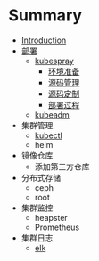 # Summary

* [Introduction](README.md)
* [部署](bu-shu.md)
  * [kubespray](bu-shu/kubespray.md)
    * [环境准备](bu-shu/kubespray/huan-jing-zhun-bei.md)
    * [源码管理](bu-shu/kubespray/ding-zhi-yuan-ma.md)
    * [源码定制](bu-shu/kubespray/yuan-ma-ding-zhi.md)
    * [部署过程](bu-shu/kubespray/bu-shu-guo-cheng.md)
  * [kubeadm](bu-shu/kubeadm.md)
* 集群管理
  * [kubectl](kubectl.md)
  * helm
* 镜像仓库
  * 添加第三方仓库
* 分布式存储
  * ceph
  * root
* 集群监控
  * heapster
  * Prometheus
* 集群日志
  * [elk](elk.md)

